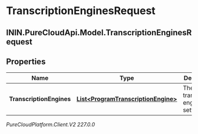 # TranscriptionEnginesRequest

## ININ.PureCloudApi.Model.TranscriptionEnginesRequest

## Properties

|Name | Type | Description | Notes|
|------------ | ------------- | ------------- | -------------|
| **TranscriptionEngines** | [**List&lt;ProgramTranscriptionEngine&gt;**](ProgramTranscriptionEngine) | The transcription engine setting | |



_PureCloudPlatform.Client.V2 227.0.0_
